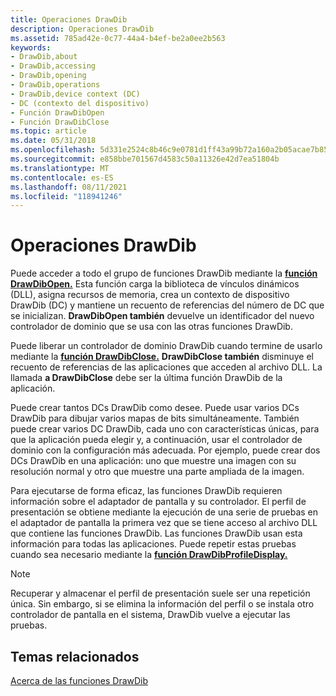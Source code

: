 ```yaml
---
title: Operaciones DrawDib
description: Operaciones DrawDib
ms.assetid: 785ad42e-0c77-44a4-b4ef-be2a0ee2b563
keywords:
- DrawDib,about
- DrawDib,accessing
- DrawDib,opening
- DrawDib,operations
- DrawDib,device context (DC)
- DC (contexto del dispositivo)
- Función DrawDibOpen
- Función DrawDibClose
ms.topic: article
ms.date: 05/31/2018
ms.openlocfilehash: 5d331e2524c8b46c9e0781d1ff43a99b72a160a2b05acae7b853aabcbb9b8f0d
ms.sourcegitcommit: e858bbe701567d4583c50a11326e42d7ea51804b
ms.translationtype: MT
ms.contentlocale: es-ES
ms.lasthandoff: 08/11/2021
ms.locfileid: "118941246"
---
```

# <a name="drawdib-operations"></a>Operaciones DrawDib

Puede acceder a todo el grupo de funciones DrawDib mediante la [**función DrawDibOpen.**](/windows/desktop/api/Vfw/nf-vfw-drawdibopen) Esta función carga la biblioteca de vínculos dinámicos (DLL), asigna recursos de memoria, crea un contexto de dispositivo DrawDib (DC) y mantiene un recuento de referencias del número de DC que se inicializan. **DrawDibOpen también** devuelve un identificador del nuevo controlador de dominio que se usa con las otras funciones DrawDib.

Puede liberar un controlador de dominio DrawDib cuando termine de usarlo mediante la [**función DrawDibClose.**](/windows/desktop/api/Vfw/nf-vfw-drawdibclose) **DrawDibClose también** disminuye el recuento de referencias de las aplicaciones que acceden al archivo DLL. La llamada **a DrawDibClose** debe ser la última función DrawDib de la aplicación.

Puede crear tantos DCs DrawDib como desee. Puede usar varios DCs DrawDib para dibujar varios mapas de bits simultáneamente. También puede crear varios DC DrawDib, cada uno con características únicas, para que la aplicación pueda elegir y, a continuación, usar el controlador de dominio con la configuración más adecuada. Por ejemplo, puede crear dos DCs DrawDib en una aplicación: uno que muestre una imagen con su resolución normal y otro que muestre una parte ampliada de la imagen.

Para ejecutarse de forma eficaz, las funciones DrawDib requieren información sobre el adaptador de pantalla y su controlador. El perfil de presentación se obtiene mediante la ejecución de una serie de pruebas en el adaptador de pantalla la primera vez que se tiene acceso al archivo DLL que contiene las funciones DrawDib. Las funciones DrawDib usan esta información para todas las aplicaciones. Puede repetir estas pruebas cuando sea necesario mediante la [**función DrawDibProfileDisplay.**](/windows/desktop/api/Vfw/nf-vfw-drawdibprofiledisplay)

> [!Note]  
> Recuperar y almacenar el perfil de presentación suele ser una repetición única. Sin embargo, si se elimina la información del perfil o se instala otro controlador de pantalla en el sistema, DrawDib vuelve a ejecutar las pruebas.

 

## <a name="related-topics"></a>Temas relacionados

<dl> <dt>

[Acerca de las funciones DrawDib](about-the-drawdib-functions.md)
</dt> </dl>

 

 




